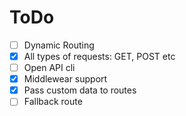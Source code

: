 # ToDo

-   [ ] Dynamic Routing
-   [x] All types of requests: GET, POST etc
-   [ ] Open API cli
-   [x] Middlewear support
-   [x] Pass custom data to routes
-   [ ] Fallback route

<!--
    HTTP Methods

    [
        'connect',
        'delete',
        'get',
        'head',
        'options',
        'patch',
        'post',
        'put',
        'trace'
    ]
-->
